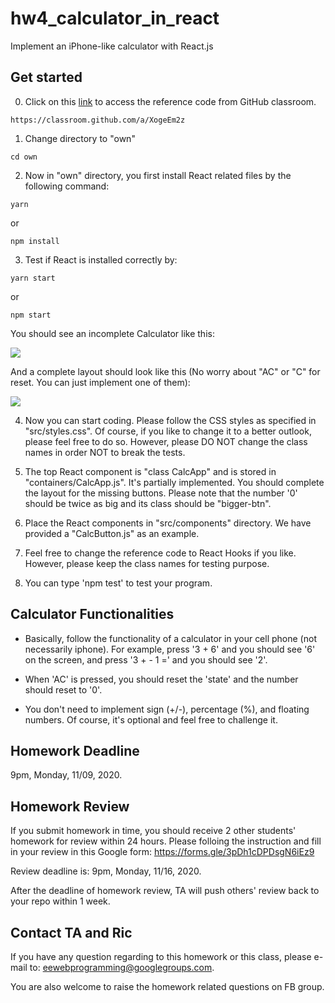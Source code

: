 # hw4_calculator_in_react

Implement an iPhone-like calculator with React.js

## Get started

0. Click on this [link](https://classroom.github.com/a/XogeEm2z) to access the reference code from GitHub classroom.
```
https://classroom.github.com/a/XogeEm2z
```

1. Change directory to "own"
```
cd own
```

2. Now in "own" directory, you first install React related files by the following command:
```
yarn
```
or
```
npm install
```

3. Test if React is installed correctly by:
```
yarn start
```
or
```
npm start
```

You should see an incomplete Calculator like this:

![](https://i.imgur.com/lYvbsyw.png)

And a complete layout should look like this (No worry about "AC" or "C" for reset. You can just implement one of them):

![](https://i.imgur.com/nWglQ28.png)

4. Now you can start coding. Please follow the CSS styles as specified in "src/styles.css". Of course, if you like to change it to a better outlook, please feel free to do so. However, please DO NOT change the class names in order NOT to break the tests.

5. The top React component is "class CalcApp" and is stored in "containers/CalcApp.js". It's partially implemented. You should complete the layout for the missing buttons. Please note that the number '0' should be twice as big and its class should be "bigger-btn".

6. Place the React components in "src/components" directory. We have provided a "CalcButton.js" as an example.

7. Feel free to change the reference code to React Hooks if you like. However, please keep the class names for testing purpose.

8. You can type 'npm test' to test your program.

## Calculator Functionalities

- Basically, follow the functionality of a calculator in your cell phone (not necessarily iphone). For example, press '3 + 6' and you should see '6' on the screen, and press '3 + - 1 =' and you should see '2'.

- When 'AC' is pressed, you should reset the 'state' and the number should reset to '0'.

- You don't need to implement sign (+/-), percentage (%), and floating numbers. Of course, it's optional and feel free to challenge it.

## Homework Deadline

9pm, Monday, 11/09, 2020.

## Homework Review

If you submit homework in time, you should receive 2 other students' homework for review within 24 hours. Please folloing the instruction and fill in your review in this Google form: https://forms.gle/3pDh1cDPDsgN6iEz9

Review deadline is: 9pm, Monday, 11/16, 2020.

After the deadline of homework review, TA will push others' review back to your repo within 1 week.

## Contact TA and Ric

If you have any question regarding to this homework or this class, please e-mail to: eewebprogramming@googlegroups.com.

You are also welcome to raise the homework related questions on FB group.


